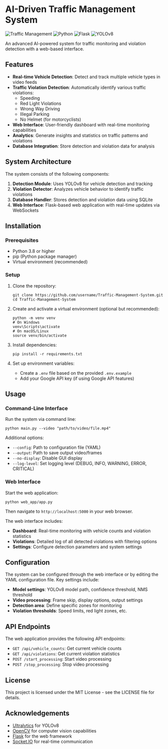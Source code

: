 # AI-Driven Traffic Management System

![Traffic Management](https://img.shields.io/badge/AI-Traffic%20Management-blue)
![Python](https://img.shields.io/badge/Python-3.8%2B-brightgreen)
![Flask](https://img.shields.io/badge/Flask-2.0%2B-red)
![YOLOv8](https://img.shields.io/badge/YOLOv8-Latest-yellow)

An advanced AI-powered system for traffic monitoring and violation detection with a web-based interface.

## Features

- **Real-time Vehicle Detection**: Detect and track multiple vehicle types in video feeds
- **Traffic Violation Detection**: Automatically identify various traffic violations:
  - Speeding
  - Red Light Violations
  - Wrong Way Driving
  - Illegal Parking
  - No Helmet (for motorcyclists)
- **Web Interface**: User-friendly dashboard with real-time monitoring capabilities
- **Analytics**: Generate insights and statistics on traffic patterns and violations
- **Database Integration**: Store detection and violation data for analysis

## System Architecture

The system consists of the following components:

1. **Detection Module**: Uses YOLOv8 for vehicle detection and tracking
2. **Violation Detector**: Analyzes vehicle behavior to identify traffic violations
3. **Database Handler**: Stores detection and violation data using SQLite
4. **Web Interface**: Flask-based web application with real-time updates via WebSockets

## Installation

### Prerequisites

- Python 3.8 or higher
- pip (Python package manager)
- Virtual environment (recommended)

### Setup

1. Clone the repository:
   ```
   git clone https://github.com/username/Traffic-Management-System.git
   cd Traffic-Management-System
   ```

2. Create and activate a virtual environment (optional but recommended):
   ```
   python -m venv venv
   # On Windows
   venv\Scripts\activate
   # On macOS/Linux
   source venv/bin/activate
   ```

3. Install dependencies:
   ```
   pip install -r requirements.txt
   ```

4. Set up environment variables:
   - Create a `.env` file based on the provided `.env.example`
   - Add your Google API key (if using Google API features)

## Usage

### Command-Line Interface

Run the system via command line:

```
python main.py --video "path/to/video/file.mp4"
```

Additional options:
- `--config`: Path to configuration file (YAML)
- `--output`: Path to save output video/frames
- `--no-display`: Disable GUI display
- `--log-level`: Set logging level (DEBUG, INFO, WARNING, ERROR, CRITICAL)

### Web Interface

Start the web application:

```
python web_app/app.py
```

Then navigate to `http://localhost:5000` in your web browser.

The web interface includes:

- **Dashboard**: Real-time monitoring with vehicle counts and violation statistics
- **Violations**: Detailed log of all detected violations with filtering options
- **Settings**: Configure detection parameters and system settings

## Configuration

The system can be configured through the web interface or by editing the YAML configuration file. Key settings include:

- **Model settings**: YOLOv8 model path, confidence threshold, NMS threshold
- **Video processing**: Frame skip, display options, output settings
- **Detection area**: Define specific zones for monitoring
- **Violation thresholds**: Speed limits, red light zones, etc.

## API Endpoints

The web application provides the following API endpoints:

- `GET /api/vehicle_counts`: Get current vehicle counts
- `GET /api/violations`: Get current violation statistics
- `POST /start_processing`: Start video processing
- `POST /stop_processing`: Stop video processing

## License

This project is licensed under the MIT License - see the LICENSE file for details.

## Acknowledgements

- [Ultralytics](https://github.com/ultralytics/ultralytics) for YOLOv8
- [OpenCV](https://opencv.org/) for computer vision capabilities
- [Flask](https://flask.palletsprojects.com/) for the web framework
- [Socket.IO](https://socket.io/) for real-time communication